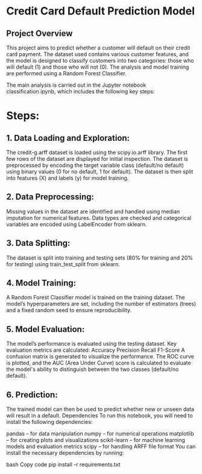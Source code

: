 # Credit Card Default Prediction Model
## Project Overview
This project aims to predict whether a customer will default on their credit card payment. The dataset used contains various customer features, and the model is designed to classify customers into two categories: those who will default (1) and those who will not (0). The analysis and model training are performed using a Random Forest Classifier.

The main analysis is carried out in the Jupyter notebook classification.ipynb, which includes the following key steps:

# Steps:
## 1. Data Loading and Exploration:
The credit-g.arff dataset is loaded using the scipy.io.arff library.
The first few rows of the dataset are displayed for initial inspection.
The dataset is preprocessed by encoding the target variable class (default/no default) using binary values (0 for no default, 1 for default).
The dataset is then split into features (X) and labels (y) for model training.
## 2. Data Preprocessing:
Missing values in the dataset are identified and handled using median imputation for numerical features.
Data types are checked and categorical variables are encoded using LabelEncoder from sklearn.
## 3. Data Splitting:
The dataset is split into training and testing sets (80% for training and 20% for testing) using train_test_split from sklearn.
## 4. Model Training:
A Random Forest Classifier model is trained on the training dataset.
The model’s hyperparameters are set, including the number of estimators (trees) and a fixed random seed to ensure reproducibility.
## 5. Model Evaluation:
The model’s performance is evaluated using the testing dataset.
Key evaluation metrics are calculated:
Accuracy
Precision
Recall
F1-Score
A confusion matrix is generated to visualize the performance.
The ROC curve is plotted, and the AUC (Area Under Curve) score is calculated to evaluate the model's ability to distinguish between the two classes (default/no default).
## 6. Prediction:
The trained model can then be used to predict whether new or unseen data will result in a default.
Dependencies
To run this notebook, you will need to install the following dependencies:

pandas – for data manipulation
numpy – for numerical operations
matplotlib – for creating plots and visualizations
scikit-learn – for machine learning models and evaluation metrics
scipy – for handling ARFF file format
You can install the necessary dependencies by running:

bash
Copy code
pip install -r requirements.txt
